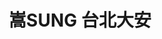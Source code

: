 ---
title: "嵩SUNG 台北大安"
description: "嵩SUNG 台北大安"
layout: shop
keywords:
  - 美食競賽
  - 台灣美食
  - 美食精選
datePublished: "2025-06-30"
dateModified: "2025-07-04"
city: "台北市"
district: "大安區"
address: "台北市大安區延吉街131巷35號"
phone: "0287720358"
geo: "25.043005645899484, 121.5557734154559"
google_map: "https://maps.app.goo.gl/JtKAYUYfMazEJDfn6"
footinder: "https://footinder.com.tw/%E5%8F%B0%E5%8C%97%E5%B8%82%E5%A4%A7%E5%AE%89%E5%8D%80/362168/"
official: "https://www.zunhongtw.com/article_d.php?lang=tw&tb=2&id=132"
award:
  - name: "500盤"
    year: "2024"
    entries:
      - dishes:
          - "法式黑松露油封鴨腿燉飯"

---